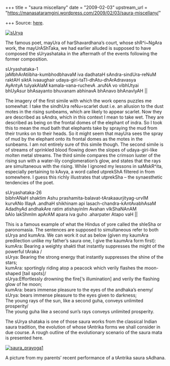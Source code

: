 +++
title = "saura miscellany"
date = "2009-02-03"
upstream_url = "https://manasataramgini.wordpress.com/2009/02/03/saura-miscellany/"

+++
Source: [here](https://manasataramgini.wordpress.com/2009/02/03/saura-miscellany/).

[![sUrya](https://i1.wp.com/farm4.static.flickr.com/3261/3255320824_c82933675c_b.jpg)](http://www.flickr.com/photos/24766652@N05/3255320824/ "sUrya by somasushma, on Flickr")

The famous poet, mayUra of harShavardhana’s court, whose shR^i\~NgAra
work, the mayUrAShTaka, we had earlier alluded is supposed to have
composed the sUryashataka in the aftermath of the events following the
former composition.

sUryashataka-1  
jaMbhArAtiibha-kumbhodbhavaM iva dadhataH sAndra-sindUra-reNuM  
raktAH siktA ivaaughair udaya-giri-taTI-dhAtu-dhArAdravasya  
AyAntyA tulyakAlaM kamala-vana-ruchevA .aruNA vo vibhUtyai  
bhUyAsur bhAsayanto bhuvanam abhinavA bhAnavo bhAnavIyAH \|\|

The imagery of the first simile with which the work opens puzzles me
somewhat: I take the sindhUra reNu=scarlet dust i.e. an allusion to the
dust motes in the rising sunbeams, which are likely to appear scarlet.
Now they are described as sAndra, which in this context I mean to take
wet. They are described as being on the frontal domes of the elephant of
indra. So I took this to mean the mud bath that elephants take by
spraying the mud from their trunks on to their heads. So it might seem
that mayUra sees the spray of mud by the elephant onto its frontal domes
as the motes in the sunbeams. I am not entirely sure of this simile
though. The second simile is of streams of sprinkled blood flowing down
the slopes of udaya-giri-like molten metal streams. The third simile
compares the crimson luster of the rising sun with a water-lily
conglomeration’s glow, and states that the rays are simultaneous with
the rising. While I ignored my lessons in saMskR^ita, especially
pertaining to kAvya, a word called utprekShA filtered in from somewhere.
I guess this richly illustrates that utprekSha – the synaesthetic
tendencies of the poet.

sUryashataka-26  
bibhrANaH shaktim Ashu prashamita-balavat-tArakaaurjityag-urvIM  
kurvANo lIlayA .andhaH shikhinam api lasach-chandra-kAntAvabhAsaM  
AdadhyAd andhakAre ratim atishayinIm Avahan vIkShaNAnAM  
bAlo lakShmIm apArAM apara iva guho .aharpater Atapo vaH \|\|

This is a famous example of what the Hindus of yore called the shleSha
or paronomasia. The sentences are supposed to simultaneous refer to both
sUrya and kumAra. We can work it out as below (given my kaumAra
predilection unlike my father’s saura one, I give the kaumAra form
first):  
kumAra: Bearing a weighty shakti that instantly suppresses the might of
the powerful tAraka /  
sUrya: Bearing the strong energy that instantly suppresses the shine of
the stars;  
kumAra: sportingly riding atop a peacock which verily flashes the
moon-shaped \[tail spots\]/  
sUrya:Effortlessly drowning the fire\[‘s illumination\] and verily the
flashing glow of he moon;  
kumAra: bears immense pleasure to the eyes of the andhaka’s enemy/  
sUrya: bears immense pleasure to the eyes given to darkness;  
The young rays of the sun, like a second guha, conveys unlimited
prosperity/  
The young guha like a second sun’s rays conveys unlimited prosperity.

The sUrya shataka is one of those saura works from the classical Indian
saura tradition, the evolution of whose tAntrika forms we shall consider
in due course. A rough outline of the evolutionary scenario of the saura
mata is presented here.

  

[![saura_prayoga1](https://i0.wp.com/farm4.static.flickr.com/3483/3249531830_5ff2d67da8.jpg)](http://www.flickr.com/photos/24766652@N05/3249531830/ "saura_prayoga1 by somasushma, on Flickr")

A picture from my parents’ recent performance of a tAntrika saura
sAdhana.


